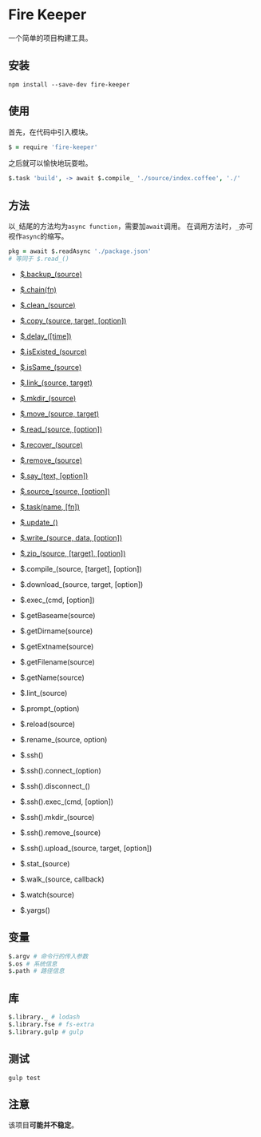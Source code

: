 # Fire Keeper

一个简单的项目构建工具。

## 安装

```shell
npm install --save-dev fire-keeper
```

## 使用

首先，在代码中引入模块。

```coffeescript
$ = require 'fire-keeper'
```

之后就可以愉快地玩耍啦。

```coffeescript
$.task 'build', -> await $.compile_ './source/index.coffee', './'
```

## 方法

以`_`结尾的方法均为`async function`，需要加`await`调用。
在调用方法时，`_`亦可视作`async`的缩写。

```coffeescript
pkg = await $.readAsync './package.json'
# 等同于 $.read_()
```

- [$.backup_(source)](doc/backup.md)
- [$.chain(fn)](doc/chain.md)
- [$.clean_(source)](doc/clean.md)
- [$.copy_(source, target, [option])](doc/copy.md)
- [$.delay_([time])](doc/delay.md)
- [$.isExisted_(source)](doc/isExisted.md)
- [$.isSame_(source)](doc/isSame.md)
- [$.link_(source, target)](doc/link.md)
- [$.mkdir_(source)](doc/mkdir.md)
- [$.move_(source, target)](doc/move.md)
- [$.read_(source, [option])](doc/read.md)
- [$.recover_(source)](doc/recover.md)
- [$.remove_(source)](doc/remove.md)
- [$.say_(text, [option])](doc/say.md)
- [$.source_(source, [option])](doc/source.md)
- [$.task(name, [fn])](doc/task.md)
- [$.update_()](doc/update.md)
- [$.write_(source, data, [option])](doc/write.md)
- [$.zip_(source, [target], [option])](doc/zip.md)

- $.compile_(source, [target], [option])
- $.download_(source, target, [option])
- $.exec_(cmd, [option])
- $.getBaseame(source)
- $.getDirname(source)
- $.getExtname(source)
- $.getFilename(source)
- $.getName(source)
- $.lint_(source)
- $.prompt_(option)
- $.reload(source)
- $.rename_(source, option)
- $.ssh()
- $.ssh().connect_(option)
- $.ssh().disconnect_()
- $.ssh().exec_(cmd, [option])
- $.ssh().mkdir_(source)
- $.ssh().remove_(source)
- $.ssh().upload_(source, target, [option])
- $.stat_(source)
- $.walk_(source, callback)
- $.watch(source)
- $.yargs()

## 变量

```coffeescript
$.argv # 命令行的传入参数
$.os # 系统信息
$.path # 路径信息
```

## 库

```coffeescript
$.library._ # lodash
$.library.fse # fs-extra
$.library.gulp # gulp
```

## 测试

```shell
gulp test
```

## 注意

该项目**可能并不稳定**。